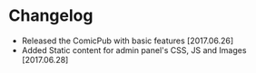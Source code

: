 # Changelog

- Released the ComicPub with basic features [2017.06.26]
- Added Static content for admin panel's CSS, JS and Images [2017.06.28]
